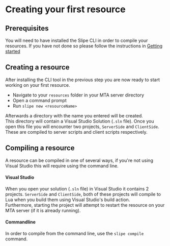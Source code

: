 # Creating your first resource

## Prerequisites
You will need to have installed the Slipe CLI in order to compile your resources. If you have not done so please follow the instructions in [Getting started](/docs/installation.html)

## Creating a resource
After installing the CLI tool in the previous step you are now ready to start working on your first resource.

- Navigate to your `resources` folder in your MTA server directory
- Open a command prompt
- Run `slipe new <resourceName>`

Afterwards a directory with the name you entered will be created.  
This directory will contain a Visual Studio Solution (`.sln` file). Once you open this file you will encounter two projects, `ServerSide` and `ClientSide`. These are compiled to server scripts and client scripts respectively. 

## Compiling a resource
A resource can be compiled in one of several ways, if you're not using Visual Studio this will require using the command line.

#### Visual Studio
When you open your solution (`.sln` file) in Visual Studio it contains 2 projects. `ServerSide` and `ClientSide`, both of these projects will compile to Lua when you build them using Visual Studio's build action.  
Furthermore, starting the project will attempt to restart the resource on your MTA server (if it is already running).

#### Commandline
In order to compile from the command line, use the `slipe compile` command.
